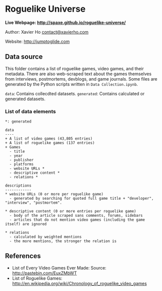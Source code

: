# Roguelike Universe

**Live Webpage: http://spaxe.github.io/roguelike-universe/**

Author: Xavier Ho <contact@xavierho.com>

Website: http://jumptoglide.com

## Data source
This folder contains a list of roguelike games, video games, and their metadata. There are also web-scraped text about the games themselves from interviews, postmortems, devblogs, and game journals. Some files are generated by the Python scripts written in `Data Collection.ipynb`.

`data`: Contains collecdted datasets.
`generated`: Contains calculated or generated datasets.

### List of data elements

    *: generated

    data
    ----
    + A list of video games (43,805 entries)
    + A list of roguelike games (137 entries)
    + Games
      - title
      - year
      - publisher
      - platforms
      - website URLs *
      - descriptive content *
      - relations *

    descriptions
    ------------
    * website URLs (0 or more per roguelike game)
      - generated by searching for quoted full game title + "developer", "interview", "postmortem".

    * descriptive content (0 or more entries per roguelike game)
      - body of the article scraped sans comments, forums, sidebars
      - articles that do not mention video games (including the game itself) are ignored

    * relations
      - calculated by weighted mentions
      - the more mentions, the stronger the relation is


## References
 * List of Every Video Games Ever Made: Source: http://pastebin.com/EuxZMbWT
 * List of Roguelike Games: http://en.wikipedia.org/wiki/Chronology_of_roguelike_video_games

